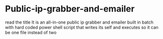 # Public-ip-grabber-and-emailer
read the title
It is an all-in-one public ip grabber and emailer built in batch with hard coded power shell script that writes its self and executes so it can be one file instead of two
